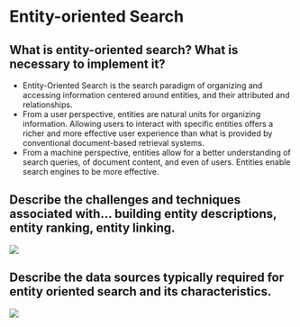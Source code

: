 # Entity-oriented Search

## What is entity-oriented search? What is necessary to implement it?

-   Entity-Oriented Search is the search paradigm of organizing and accessing information centered around entities, and their attributed and relationships.
-   From a user perspective, entities are natural units for organizing information. Allowing users to interact with specific entities offers a richer and more effective user experience than what is provided by conventional document-based retrieval systems.
-   From a machine perspective, entities allow for a better understanding of search queries, of document content, and even of users. Entities enable search engines to be more effective.

## Describe the challenges and techniques associated with… building entity descriptions, entity ranking, entity linking.

![](https://i.imgur.com/KVnyyDI.png)

## Describe the data sources typically required for entity oriented search and its characteristics.

![](https://i.imgur.com/i3mRIEG.png)
